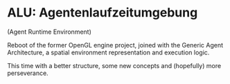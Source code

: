 ALU:  Agentenlaufzeitumgebung 
=============================
(Agent Runtime Environment)

Reboot of the former OpenGL engine project, joined with the Generic Agent Architecture, a spatial environment representation and execution logic. 

This time with a better structure, some new concepts and (hopefully) more perseverance.
